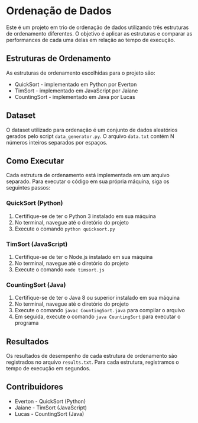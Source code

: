 # Ordenação de Dados

Este é um projeto em trio de ordenação de dados utilizando três estruturas de ordenamento diferentes. O objetivo é aplicar as estruturas e comparar as performances de cada uma delas em relação ao tempo de execução.

## Estruturas de Ordenamento

As estruturas de ordenamento escolhidas para o projeto são:

* QuickSort - implementado em Python por Everton
* TimSort - implementado em JavaScript por Jaiane
* CountingSort - implementado em Java por Lucas

## Dataset

O dataset utilizado para ordenação é um conjunto de dados aleatórios gerados pelo script `data_generator.py`. O arquivo `data.txt` contém N números inteiros separados por espaços.

## Como Executar

Cada estrutura de ordenamento está implementada em um arquivo separado. Para executar o código em sua própria máquina, siga os seguintes passos:

### QuickSort (Python)

1. Certifique-se de ter o Python 3 instalado em sua máquina
2. No terminal, navegue até o diretório do projeto
3. Execute o comando `python quicksort.py`

### TimSort (JavaScript)

1. Certifique-se de ter o Node.js instalado em sua máquina
2. No terminal, navegue até o diretório do projeto
3. Execute o comando `node timsort.js`

### CountingSort (Java)

1. Certifique-se de ter o Java 8 ou superior instalado em sua máquina
2. No terminal, navegue até o diretório do projeto
3. Execute o comando `javac CountingSort.java` para compilar o arquivo
4. Em seguida, execute o comando `java CountingSort` para executar o programa

## Resultados

Os resultados de desempenho de cada estrutura de ordenamento são registrados no arquivo `results.txt`. Para cada estrutura, registramos o tempo de execução em segundos.

## Contribuidores

* Everton - QuickSort (Python)
* Jaiane - TimSort (JavaScript)
* Lucas - CountingSort (Java)
